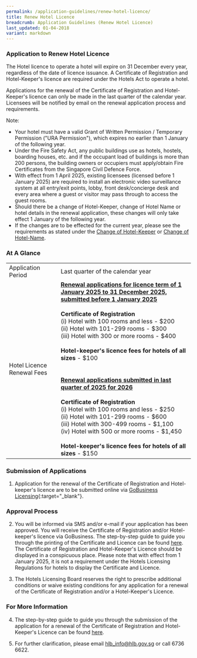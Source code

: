 ```yaml
---
permalink: /application-guidelines/renew-hotel-licence/
title: Renew Hotel Licence
breadcrumb: Application Guidelines (Renew Hotel Licence)
last_updated: 01-04-2018
variant: markdown
---
```

### **Application to Renew Hotel Licence**

The Hotel licence to operate a hotel will expire on 31 December every year, regardless of the date of licence issuance. A Certificate of Registration and Hotel-Keeper's licence are required under the Hotels Act to operate a hotel.

Applications for the renewal of the Certificate of Registration and Hotel-Keeper's licence can only be made in the last quarter of the calendar year. Licensees will be notified by email on the renewal application process and requirements.

Note:
* Your hotel must have a valid Grant of Written Permission / Temporary Permission ("URA Permission"), which expires no earlier than 1 January of the following year.
* Under the Fire Safety Act, any public buildings use as hotels, hostels, boarding houses, etc. and if the occupant load of buildings is more than 200 persons, the building owners or occupiers must apply/obtain Fire Certificates from the Singapore Civil Defence Force.
* With effect from 1 April 2025, existing licensees (licensed before 1 January 2025) are required to install an electronic video surveillance system at all entry/exit points, lobby, front desk/concierge desk and every area where a guest or visitor may pass through to access the guest rooms.
* Should there be a change of Hotel-Keeper, change of Hotel Name or hotel details in the renewal application, these changes will only take effect 1 January of the following year.
* If the changes are to be effected for the current year, please see the requirements as stated under the [Change of Hotel-Keeper](https://isomerpages-hlb.netlify.com/application-guidelines/change-of-hotel-keeper/) or [Change of Hotel-Name](https://isomerpages-hlb.netlify.com/application-guidelines/change-of-hotel-name/).

### **At A Glance**

<table class="table-v">
  <tbody><tr>
    <td>Application Period</td>
    <td>Last quarter of the calendar year</td> 
  </tr>
    <tr><td>Hotel Licence Renewal Fees</td>
    <td><b><u>Renewal applications for licence term of 1 January 2025 to 31 December 2025, submitted before 1 January 2025</u></b> <br><br><b>Certificate of Registration</b> <br>(i)    Hotel with 100 rooms and less - $200 <br>(ii)   Hotel with 101-299 rooms - $300 <br> (iii)  Hotel with 300 or more rooms - $400 <br><br> <b>Hotel-keeper's licence fees for hotels of all sizes</b> - $100<br><br><br><b><u>Renewal applications submitted in last quarter of 2025 for 2026</u></b> <br><br><b>Certificate of Registration</b> <br>(i)    Hotel with 100 rooms and less - $250 <br>(ii)   Hotel with 101-299 rooms - $600 <br>(iii)  Hotel with 300-499 rooms - $1,100 <br> (iv)  Hotel with 500 or more rooms - $1,450 <br><br> <b>Hotel-keeper's licence fees for hotels of all sizes</b> - $150<br></td>
</tr></tbody></table>

### **Submission of Applications**

1. Application for the renewal of the Certificate of Registration and Hotel-keeper's licence are to be submitted online via [GoBusiness Licensing](https://www.gobusiness.gov.sg/licences){:target="_blank"}.

### **Approval Process**

2. You will be informed via SMS and/or e-mail if your application has been approved. You will receive the Certificate of Registration and/or Hotel-keeper's licence via GoBusiness. The step-by-step guide to guide you through the printing of the Certificate and Licence can be found [here](/files/resources/guides/guide-printing-certificate-licence.pdf). The Certificate of Registration and Hotel-Keeper's Licence should be displayed in a conspicuous place. Please note that with effect from 1 January 2025, it is not a requirement under the Hotels Licensing Regulations for hotels to display the Certificate and Licence.

3. The Hotels Licensing Board reserves the right to prescribe additional conditions or waive existing conditions for any application for a renewal of the Certificate of Registration and/or a Hotel-Keeper's Licence.

### **For More Information**

4. The step-by-step guide to guide you through the submission of the application for a renewal of the Certificate of Registration and Hotel-Keeper's Licence can be found [here](/files/resources/guides/guide-licence-renewal.pdf).

5. For further clarification, please email hlb_info@hlb.gov.sg or call 6736 6622.